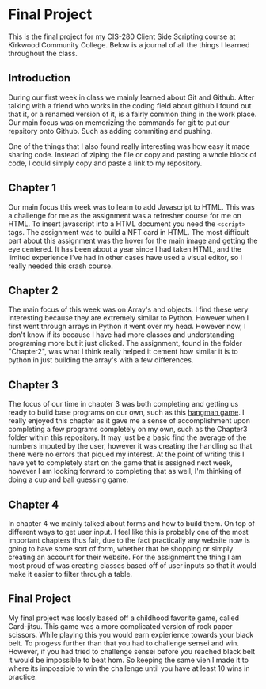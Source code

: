 # Final Project

This is the final project for my CIS-280 Client Side Scripting course at Kirkwood Community College. Below is a journal of all the things I learned throughout the class.

## Introduction

During our first week in class we mainly learned about Git and Github. After talking with a friend who works in the coding field about github I found out that it, or a renamed version of it, is a fairly common thing in the work place. Our main focus was on memorizing the commands for git to put our repsitory onto Github. Such as adding commiting and pushing. 

One of the things that I also found really interesting was how easy it made sharing code. Instead of ziping the file or copy and pasting a whole block of code, I could simply copy and paste a link to my repository. 

## Chapter 1

Our main focus this week was to learn to add Javascript to HTML. This was a challenge for me as the assignment was a refresher course for me on HTML. To insert javascript into a HTML document you need the `<script>` tags. The assignment was to build a NFT card in HTML. The most difficult part about this assignment was the hover for the main image and getting the eye centered. It has been about a year since I had taken HTML, and the limited experience I’ve had in other cases have used a visual editor, so I really needed this crash course.

## Chapter 2

The main focus of this week was on Array's and objects. I find these very interesting because they are extremely similar to Python. However when I first went through arrays in Python it went over my head. However now, I don't know if its because I have had more classes and understanding programing more but it just clicked. The assignment, found in the folder "Chapter2", was what I think really helped it cement how similar it is to python in just building the array's with a few differences.

## Chapter 3

The focus of our time in chapter 3 was both completing and getting us ready to build base programs on our own, such as this [hangman game](https://roxenthndr.github.io/scripting_final_project/Hangman/). I really enjoyed this chapter as it gave me a sense of accomplishment upon completing a few programs completely on my own, such as the Chapter3 folder within this repository. It may just be a basic find the average of the numbers imputed by the user, however it was creating the handling so that there were no errors that piqued my interest. At the point of writing this I have yet to completely start on the game that is assigned next week, however I am looking forward to completing that as well, I'm thinking of doing a cup and ball guessing game.

## Chapter 4

In chapter 4 we mainly talked about forms and how to build them. On top of different ways to get user input. I feel like this is probably one of the most important chapters thus fair, due to the fact practically any website now is going to have some sort of form, whether that be shopping or simply creating an account for their website. For the assignment the thing I am most proud of was creating classes based off of user inputs so that it would make it easier to filter through a table. 

## Final Project

My final project was loosly based off a childhood favorite game, called Card-jitsu. This game was a more complicated version of rock paper scissors. While playing this you would earn expierience towards your black belt. To progess further than that you had to challenge sensei and win. However, if you had tried to challenge sensei before you reached black belt it would be impossible to beat hom. So keeping the same vien I made it to where its impossible to win the challenge until you have at least 10 wins in practice.

